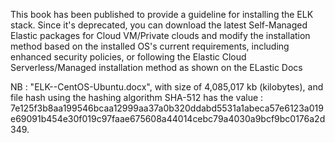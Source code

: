 This book has been published to provide a guideline for installing the ELK stack. Since it's deprecated, you can download the latest Self-Managed Elastic packages for Cloud VM/Private clouds and modify the installation method based on the installed OS's current requirements, including enhanced security policies, or following the Elastic Cloud Serverless/Managed installation method as shown on the ELastic Docs

NB : "ELK--CentOS-Ubuntu.docx", with size of 4,085,017 kb (kilobytes), and file hash using the hashing algorithm SHA-512 has the value : 7e125f3b8aa199546bcaa12999aa37a0b320ddabd5531a1abeca57e6123a019e69091b454e30f019c97faae675608a44014cebc79a4030a9bcf9bc0176a2d349.
